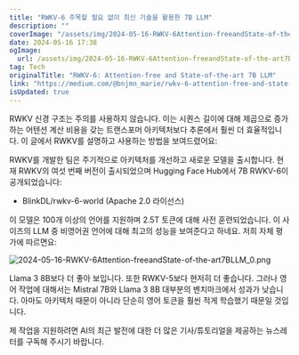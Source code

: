 ```yaml
---
title: "RWKV-6 주목할 필요 없이 최신 기술을 활용한 7B LLM"
description: ""
coverImage: "/assets/img/2024-05-16-RWKV-6Attention-freeandState-of-the-art7BLLM_0.png"
date: 2024-05-16 17:38
ogImage: 
  url: /assets/img/2024-05-16-RWKV-6Attention-freeandState-of-the-art7BLLM_0.png
tag: Tech
originalTitle: "RWKV-6: Attention-free and State-of-the-art 7B LLM"
link: "https://medium.com/@bnjmn_marie/rwkv-6-attention-free-and-state-of-the-art-7b-llm-320720df3c8c"
isUpdated: true
---
```





RWKV 신경 구조는 주의를 사용하지 않습니다. 이는 시퀀스 길이에 대해 제곱으로 증가하는 어텐션 계산 비용을 갖는 트랜스포머 아키텍처보다 추론에서 훨씬 더 효율적입니다. 이 글에서 RWKV를 설명하고 사용하는 방법을 보여드렸어요:

RWKV를 개발한 팀은 주기적으로 아키텍처를 개선하고 새로운 모델을 출시합니다. 현재 RWKV의 여섯 번째 버전이 출시되었으며 Hugging Face Hub에서 7B RWKV-6이 공개되었습니다:

- BlinkDL/rwkv-6-world (Apache 2.0 라이선스)

이 모델은 100개 이상의 언어를 지원하며 2.5T 토큰에 대해 사전 훈련되었습니다. 이 사이즈의 LLM 중 비영어권 언어에 대해 최고의 성능을 보여준다고 하네요. 저희 자체 평가에 따르면요:

<div class="content-ad"></div>

![2024-05-16-RWKV-6Attention-freeandState-of-the-art7BLLM_0.png](/assets/img/2024-05-16-RWKV-6Attention-freeandState-of-the-art7BLLM_0.png)

Llama 3 8B보다 더 좋아 보입니다. 또한 RWKV-5보다 현저히 더 좋습니다. 그러나 영어 작업에 대해서는 Mistral 7B와 Llama 3 8B 대부분의 벤치마크에서 성과가 낮습니다. 아마도 아키텍처 때문이 아니라 단순히 영어 토큰을 훨씬 적게 학습했기 때문일 것입니다.

제 작업을 지원하려면 AI의 최근 발전에 대한 더 많은 기사/튜토리얼을 제공하는 뉴스레터를 구독해 주시기 바랍니다.